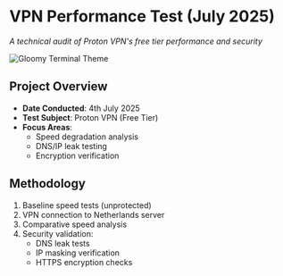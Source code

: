 # VPN Performance Test (July 2025)

*A technical audit of Proton VPN's free tier performance and security*

![Gloomy Terminal Theme](https://img.shields.io/badge/Theme-Gloomy_Terminal-333333?style=flat-square)

## Project Overview
- **Date Conducted**: 4th July 2025
- **Test Subject**: Proton VPN (Free Tier)
- **Focus Areas**: 
  - Speed degradation analysis
  - DNS/IP leak testing
  - Encryption verification

## Methodology
1. Baseline speed tests (unprotected)
2. VPN connection to Netherlands server
3. Comparative speed analysis
4. Security validation:
   - DNS leak tests
   - IP masking verification
   - HTTPS encryption checks
     
